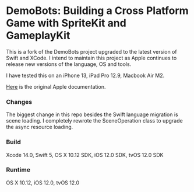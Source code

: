 #  DemoBots: Building a Cross Platform Game with SpriteKit and GameplayKit

This is a fork of the DemoBots project upgraded to the latest version of Swift and XCode.  I intend to maintain this project as Apple
continues to release new versions of the language, OS and tools.

I have tested this on an iPhone 13, iPad Pro 12.9, Macbook Air M2.

[Here](appleReadMe.MD) is the original Apple documentation.

### Changes

The biggest change in this repo besides the Swift language migration is scene loading.   I completely rewrote the SceneOperation class to
upgrade the async resource loading.

### Build

Xcode 14.0, Swift 5, OS X 10.12 SDK, iOS 12.0 SDK, tvOS 12.0 SDK

### Runtime

OS X 10.12, iOS 12.0, tvOS 12.0
